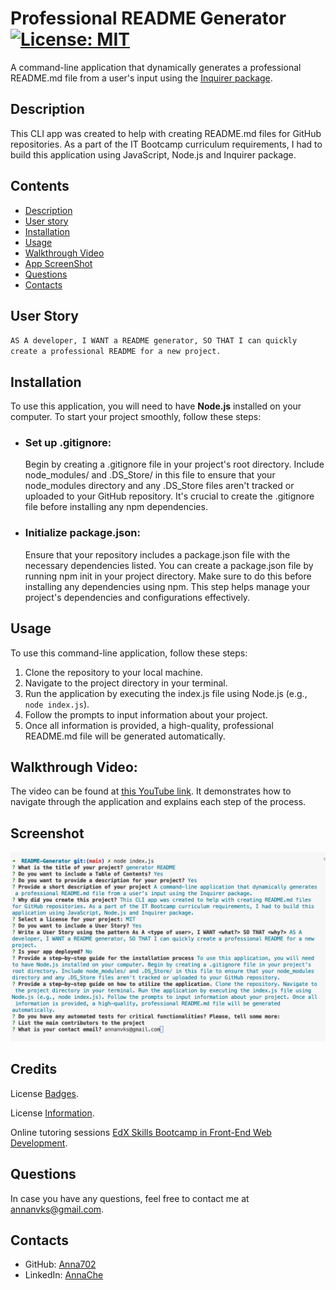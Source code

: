 # Professional README Generator [![License: MIT](https://img.shields.io/badge/License-MIT-yellow.svg)](https://opensource.org/licenses/MIT)

A command-line application that dynamically generates a professional README.md file from a user's input using the [Inquirer package](https://www.npmjs.com/package/inquirer).

## Description

This CLI app was created to help with creating README.md files for GitHub repositories.
As a part of the IT Bootcamp curriculum requirements, I had to build this application using JavaScript, Node.js and Inquirer package.

## Contents

- [Description](#description)
- [User story](#user%20story)
- [Installation](#installation)
- [Usage](#usage)
- [Walkthrough Video](#walkthrough%20Video)
- [App ScreenShot](#screenshot)
- [Questions](#questions)
- [Contacts](#contacts)

## User Story

`AS A developer, I WANT a README generator, SO THAT I can quickly create a professional README for a new project.`

## Installation

To use this application, you will need to have **Node.js** installed on your computer. To start your project smoothly, follow these steps:

- ### Set up .gitignore:

  Begin by creating a .gitignore file in your project's root directory. Include node_modules/ and .DS_Store/ in this file to ensure that your node_modules directory and any .DS_Store files aren't tracked or uploaded to your GitHub repository. It's crucial to create the .gitignore file before installing any npm dependencies.

- ### Initialize package.json:
  Ensure that your repository includes a package.json file with the necessary dependencies listed. You can create a package.json file by running npm init in your project directory. Make sure to do this before installing any dependencies using npm. This step helps manage your project's dependencies and configurations effectively.

## Usage

To use this command-line application, follow these steps:

1. Clone the repository to your local machine.
2. Navigate to the project directory in your terminal.
3. Run the application by executing the index.js file using Node.js (e.g., `node index.js`).
4. Follow the prompts to input information about your project.
5. Once all information is provided, a high-quality, professional README.md file will be generated automatically.

## Walkthrough Video:

The video can be found at [this YouTube link](https://youtu.be/mpi0HQnQ9UE).
It demonstrates how to navigate through the application and explains each step of the process.

## Screenshot

![Anna-Chernova-README-generator-app-Screenshot](/assets/app_Screenshot.png)

## Credits

License [Badges](https://shields.io/).

License [Information](https://gist.github.com/lukas-h/2a5d00690736b4c3a7ba).

Online tutoring sessions [EdX Skills Bootcamp in Front-End Web Development](https://www.edx.org/boot-camps/coding/skills-bootcamp-in-front-end-web-development).

## Questions

In case you have any questions, feel free to contact me at <a href="mailto:annanvks@gmail.com?">annanvks@gmail.com</a>.

## Contacts

- GitHub: [Anna702](https://github.com/Anna702})
- LinkedIn: [AnnaChe](https://www.linkedin.com/in/annache)
